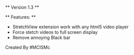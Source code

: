 ** Version 1.3 **


** Features: **
- StretchView extension work with any html5 video player 
- Force stetch videos to full screen display
- Remove annoying Black bar

Created By #MCISMc
